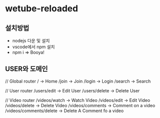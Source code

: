 # wetube-reloaded
<h2>설치방법</h2>
<ul>
  <li>nodejs 다운 및 설치</li>
  <li>vscode에서 npm 설치</li>
  <li>npm i => Booya!</li>
</ul>

<h2>USER와 도메인</h2>
// Global router
/ -> Home
/join -> Join
/login -> Login
/search -> Search

// User router
/users/edit -> Edit User
/users/delete -> Delete User

// Video router
/videos/watch -> Watch Video
/videos/edit -> Edit Video
/videos/delete -> Delete Video
/videos/comments -> Comment on a video
/videos/comments/delete -> Delete A Comment fo a video